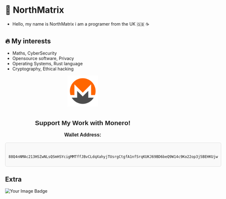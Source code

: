 # 🗻 NorthMatrix
- Hello, my name is NorthMatrix i am a programer from the UK 🇬🇧 ☕️
## 🔥 My interests
- Maths, CyberSecurity
- Opensource software, Privacy
- Operating Systems, Rust language
- Cryptography, Ethical hacking 

<div style="text-align: center; font-family: Arial, sans-serif;">
	<img src="./monero.png" alt="Monero Logo" style="width: 100px; height: auto; margin-bottom: 10px;">
	<h2>Support My Work with Monero!</h2>
	<p style="font-size: 16px; font-weight: bold;">Wallet Address:</p>
	<code style="display: inline-block; padding: 10px; border: 1px solid #ddd; border-radius: 5px; background-color: #f9f9f9;">
		88Q4nNMAc213HSZwNLsQSmHSYcigMMTffJBvCLdqXahyjTUsrgCtgfA1nfSrqKUKJ69BD6beQ9W14c9Ko22op3j5BEHKUjw
	</code>
</div>


## Extra
<img src="https://tryhackme-badges.s3.amazonaws.com/Shifter420.png" alt="Your Image Badge" />
